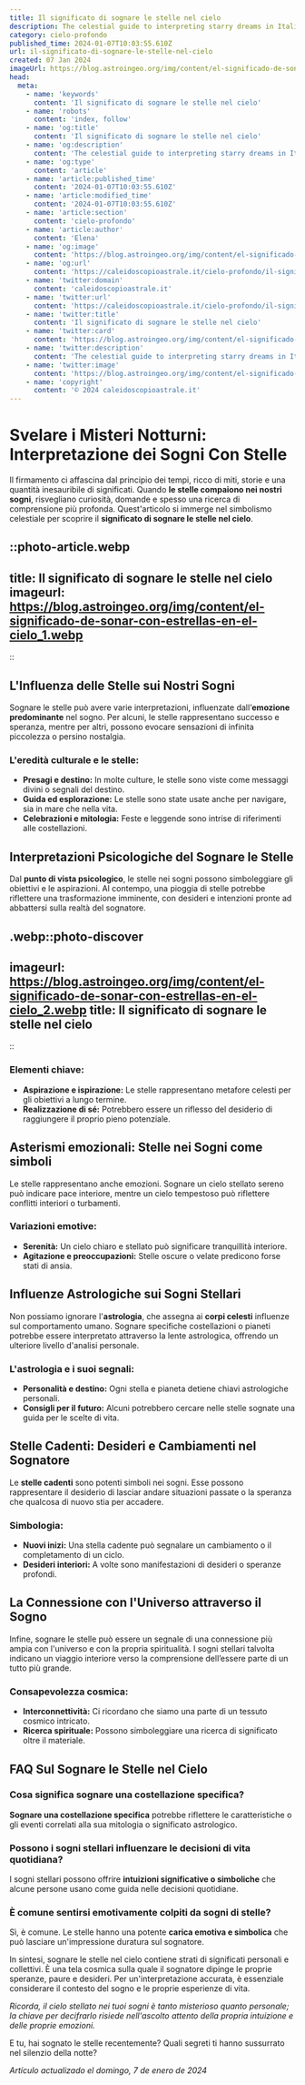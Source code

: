 ```yaml
---
title: Il significato di sognare le stelle nel cielo
description: The celestial guide to interpreting starry dreams in Italian culture. Unlock the mystical meanings behind your stargazing slumbers.
category: cielo-profondo
published_time: 2024-01-07T10:03:55.610Z
url: il-significato-di-sognare-le-stelle-nel-cielo
created: 07 Jan 2024
imageUrl: https://blog.astroingeo.org/img/content/el-significado-de-sonar-con-estrellas-en-el-cielo_1.webp
head:
  meta:
    - name: 'keywords'
      content: 'Il significato di sognare le stelle nel cielo'
    - name: 'robots'
      content: 'index, follow'
    - name: 'og:title'
      content: 'Il significato di sognare le stelle nel cielo'
    - name: 'og:description'
      content: 'The celestial guide to interpreting starry dreams in Italian culture. Unlock the mystical meanings behind your stargazing slumbers.'
    - name: 'og:type'
      content: 'article'
    - name: 'article:published_time'
      content: '2024-01-07T10:03:55.610Z'
    - name: 'article:modified_time'
      content: '2024-01-07T10:03:55.610Z'
    - name: 'article:section'
      content: 'cielo-profondo'
    - name: 'article:author'
      content: 'Elena'
    - name: 'og:image'
      content: 'https://blog.astroingeo.org/img/content/el-significado-de-sonar-con-estrellas-en-el-cielo_1.webp'
    - name: 'og:url'
      content: 'https://caleidoscopioastrale.it/cielo-profondo/il-significato-di-sognare-le-stelle-nel-cielo'
    - name: 'twitter:domain'
      content: 'caleidoscopioastrale.it'
    - name: 'twitter:url'
      content: 'https://caleidoscopioastrale.it/cielo-profondo/il-significato-di-sognare-le-stelle-nel-cielo'
    - name: 'twitter:title'
      content: 'Il significato di sognare le stelle nel cielo'
    - name: 'twitter:card'
      content: 'https://blog.astroingeo.org/img/content/el-significado-de-sonar-con-estrellas-en-el-cielo_1.webp'
    - name: 'twitter:description'
      content: 'The celestial guide to interpreting starry dreams in Italian culture. Unlock the mystical meanings behind your stargazing slumbers.'
    - name: 'twitter:image'
      content: 'https://blog.astroingeo.org/img/content/el-significado-de-sonar-con-estrellas-en-el-cielo_1.webp'
    - name: 'copyright'
      content: '© 2024 caleidoscopioastrale.it'
---
```

# Svelare i Misteri Notturni: Interpretazione dei Sogni Con Stelle

Il firmamento ci affascina dal principio dei tempi, ricco di miti, storie e una quantità inesauribile di significati. Quando **le stelle compaiono nei nostri sogni**, risvegliano curiosità, domande e spesso una ricerca di comprensione più profonda. Quest'articolo si immerge nel simbolismo celestiale per scoprire il **significato di sognare le stelle nel cielo**.

::photo-article.webp
---
title: Il significato di sognare le stelle nel cielo
imageurl: https://blog.astroingeo.org/img/content/el-significado-de-sonar-con-estrellas-en-el-cielo_1.webp
---
::

## L'Influenza delle Stelle sui Nostri Sogni
Sognare le stelle può avere varie interpretazioni, influenzate dall’**emozione predominante** nel sogno. Per alcuni, le stelle rappresentano successo e speranza, mentre per altri, possono evocare sensazioni di infinita piccolezza o persino nostalgia.

### L'eredità culturale e le stelle:
- **Presagi e destino:** In molte culture, le stelle sono viste come messaggi divini o segnali del destino.
- **Guida ed esplorazione:** Le stelle sono state usate anche per navigare, sia in mare che nella vita.
- **Celebrazioni e mitologia:** Feste e leggende sono intrise di riferimenti alle costellazioni.

## Interpretazioni Psicologiche del Sognare le Stelle
Dal **punto di vista psicologico**, le stelle nei sogni possono simboleggiare gli obiettivi e le aspirazioni. Al contempo, una pioggia di stelle potrebbe riflettere una trasformazione imminente, con desideri e intenzioni pronte ad abbattersi sulla realtà del sognatore.

.webp::photo-discover
---
imageurl: https://blog.astroingeo.org/img/content/el-significado-de-sonar-con-estrellas-en-el-cielo_2.webp
title: Il significato di sognare le stelle nel cielo
---
::

### Elementi chiave:
- **Aspirazione e ispirazione:** Le stelle rappresentano metafore celesti per gli obiettivi a lungo termine.
- **Realizzazione di sé:** Potrebbero essere un riflesso del desiderio di raggiungere il proprio pieno potenziale.

## Asterismi emozionali: Stelle nei Sogni come simboli
Le stelle rappresentano anche emozioni. Sognare un cielo stellato sereno può indicare pace interiore, mentre un cielo tempestoso può riflettere conflitti interiori o turbamenti.

### Variazioni emotive:
- **Serenità:** Un cielo chiaro e stellato può significare tranquillità interiore.
- **Agitazione e preoccupazioni:** Stelle oscure o velate predicono forse stati di ansia.

## Influenze Astrologiche sui Sogni Stellari
Non possiamo ignorare l'**astrologia**, che assegna ai **corpi celesti** influenze sul comportamento umano. Sognare specifiche costellazioni o pianeti potrebbe essere interpretato attraverso la lente astrologica, offrendo un ulteriore livello d'analisi personale.

### L'astrologia e i suoi segnali:
- **Personalità e destino:** Ogni stella e pianeta detiene chiavi astrologiche personali.
- **Consigli per il futuro:** Alcuni potrebbero cercare nelle stelle sognate una guida per le scelte di vita.

## Stelle Cadenti: Desideri e Cambiamenti nel Sognatore
Le **stelle cadenti** sono potenti simboli nei sogni. Esse possono rappresentare il desiderio di lasciar andare situazioni passate o la speranza che qualcosa di nuovo stia per accadere.

### Simbologia:
- **Nuovi inizi:** Una stella cadente può segnalare un cambiamento o il completamento di un ciclo.
- **Desideri interiori:** A volte sono manifestazioni di desideri o speranze profondi.

## La Connessione con l'Universo attraverso il Sogno
Infine, sognare le stelle può essere un segnale di una connessione più ampia con l'universo e con la propria spiritualità. I sogni stellari talvolta indicano un viaggio interiore verso la comprensione dell’essere parte di un tutto più grande.

### Consapevolezza cosmica:
- **Interconnettività:** Ci ricordano che siamo una parte di un tessuto cosmico intricato.
- **Ricerca spirituale:** Possono simboleggiare una ricerca di significato oltre il materiale.

## FAQ Sul Sognare le Stelle nel Cielo

### Cosa significa sognare una costellazione specifica?
**Sognare una costellazione specifica** potrebbe riflettere le caratteristiche o gli eventi correlati alla sua mitologia o significato astrologico.

### Possono i sogni stellari influenzare le decisioni di vita quotidiana?
I sogni stellari possono offrire **intuizioni significative o simboliche** che alcune persone usano come guida nelle decisioni quotidiane.

### È comune sentirsi emotivamente colpiti da sogni di stelle?
Sì, è comune. Le stelle hanno una potente **carica emotiva e simbolica** che può lasciare un'impressione duratura sul sognatore.

In sintesi, sognare le stelle nel cielo contiene strati di significati personali e collettivi. È una tela cosmica sulla quale il sognatore dipinge le proprie speranze, paure e desideri. Per un'interpretazione accurata, è essenziale considerare il contesto del sogno e le proprie esperienze di vita.

_Ricorda, il cielo stellato nei tuoi sogni è tanto misterioso quanto personale; la chiave per decifrarlo risiede nell'ascolto attento della propria intuizione e delle proprie emozioni._ 

E tu, hai sognato le stelle recentemente? Quali segreti ti hanno sussurrato nel silenzio della notte?

_Artículo actualizado el domingo, 7 de enero de 2024_